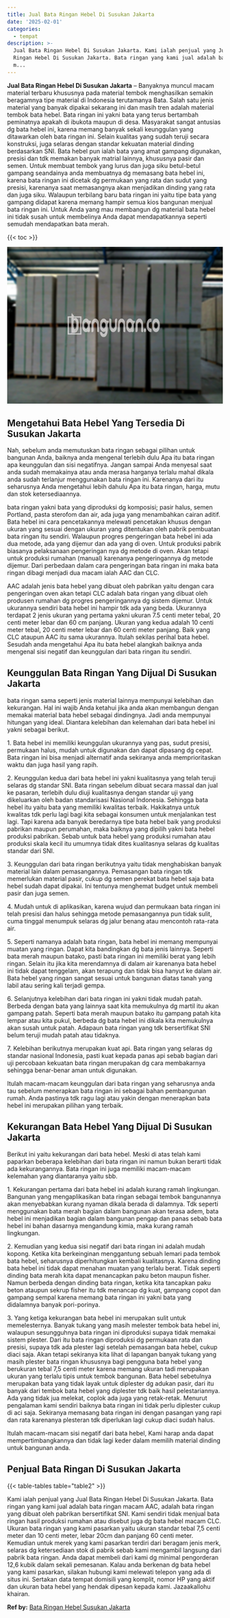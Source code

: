 ```yaml
---
title: Jual Bata Ringan Hebel Di Susukan Jakarta
date: '2025-02-01'
categories:
  - tempat
description: >-
  Jual Bata Ringan Hebel Di Susukan Jakarta. Kami ialah penjual yang Jual Bata
  Ringan Hebel Di Susukan Jakarta. Bata ringan yang kami jual adalah bata ringan
  m...
---
```


**Jual Bata Ringan Hebel Di Susukan Jakarta** – Banyaknya muncul macam material terbaru khususnya pada material tembok menghasilkan semakin beragamnya tipe material di Indonesia terutamanya Bata. Salah satu jenis material yang banyak dipakai sekarang ini dan masih tren adalah material tembok bata hebel. Bata ringan ini yakni bata yang terus bertambah peminatnya apakah di ibukota maupun di desa. Masyarakat sangat antusias dg bata hebel ini, karena memang banyak sekali keunggulan yang ditawarkan oleh bata ringan ini. Selain kualitas yang sudah teruji secara konstruksi, juga selaras dengan standar kekuatan material dinding berdasarkan SNI. Bata hebel pun ialah bata yang amat gampang digunakan, presisi dan tdk memakan banyak matrial lainnya, khususnya pasir dan semen. Untuk membuat tembok yang lurus dan juga siku betul-betul gampang seandainya anda membuatnya dg memasang bata hebel ini, karena bata ringan ini dicetak dg permukaan yang rata dan sudut yang presisi, karenanya saat memasangnya akan menjadikan dinding yang rata dan juga siku. Walaupun terbilang baru bata ringan ini yaitu tipe bata yang gampang didapat karena memang hampir semua kios bangunan menjual bata ringan ini. Untuk Anda yang mau membangun dg material bata hebel ini tidak susah untuk membelinya Anda dapat mendapatkannya seperti semudah mendapatkan bata merah.

{{< toc >}}

![Jual Bata Ringan Hebel Di Susukan Jakarta](/images/jual-hebel-murah-18.png)

## Mengetahui Bata Hebel Yang Tersedia Di Susukan Jakarta

Nah, sebelum anda memutuskan bata ringan sebagai pilihan untuk bangunan Anda, baiknya anda mengenal terlebih dulu Apa itu bata ringan apa keunggulan dan sisi negatifnya. Jangan sampai Anda menyesal saat anda sudah memakainya atau anda merasa harganya terlalu mahal dikala anda sudah terlanjur menggunakan bata ringan ini. Karenanya dari itu seharusnya Anda mengetahui lebih dahulu Apa itu bata ringan, harga, mutu dan stok ketersediaannya.

bata ringan yakni bata yang diproduksi dg komposisi; pasir halus, semen Portland, pasta sterofom dan air, ada juga yang menambahkan cairan aditif. Bata hebel ini cara pencetakannya melewati pencetakan khusus dengan ukuran yang sesuai dengan ukuran yang ditentukan oleh pabrik pembuatan bata ringan itu sendiri. Walaupun progres pengeringan bata hebel ini ada dua metode, ada yang dijemur dan ada yang di oven. Untuk produksi pabrik biasanya pelaksanaan pengeringan nya dg metode di oven. Akan tetapi untuk produksi rumahan (manual) karenanya pengeringannya dg metode dijemur. Dari perbedaan dalam cara pengeringan bata ringan ini maka bata ringan dibagi menjadi dua macam ialah AAC dan CLC.

AAC adalah jenis bata hebel yang dibuat oleh pabrikan yaitu dengan cara pengeringan oven akan tetapi CLC adalah bata ringan yang dibuat oleh produsen rumahan dg progres pengeringannya dg sistem dijemur. Untuk ukurannya sendiri bata hebel ini hampir tdk ada yang beda. Ukurannya terdapat 2 jenis ukuran yang pertama yakni ukuran 7.5 centi meter tebal, 20 centi meter lebar dan 60 cm panjang. Ukuran yang kedua adalah 10 centi meter tebal, 20 centi meter lebar dan 60 centi meter panjang. Baik yang CLC ataupun AAC itu sama ukurannya. Itulah sekilas perihal bata hebel. Sesudah anda mengetahui Apa itu bata hebel alangkah baiknya anda mengenal sisi negatif dan keunggulan dari bata ringan itu sendiri.

## Keunggulan Bata Ringan Yang Dijual Di Susukan Jakarta

bata ringan sama seperti jenis material lainnya mempunyai kelebihan dan kekurangan. Hal ini wajib Anda ketahui jika anda akan membangun dengan memakai material bata hebel sebagai dindingnya. Jadi anda mempunyai hitungan yang ideal. Diantara kelebihan dan kelemahan dari bata hebel ini yakni sebagai berikut.

1\. Bata hebel ini memiliki keunggulan ukurannya yang pas, sudut presisi, permukaan halus, mudah untuk digunakan dan dapat dipasang dg cepat. Bata ringan ini bisa menjadi alternatif anda sekiranya anda memprioritaskan waktu dan juga hasil yang rapih.

2\. Keunggulan kedua dari bata hebel ini yakni kualitasnya yang telah teruji selaras dg standar SNI. Bata ringan sebelum dibuat secara massal dan jual ke pasaran, terlebih dulu diuji kualitasnya dengan standar uji yang dikeluarkan oleh badan standarisasi Nasional Indonesia. Sehingga bata hebel itu yaitu bata yang memiliki kwalitas terbaik. Hakikatnya untuk kwalitas tdk perlu lagi bagi kita sebagai konsumen untuk menjalankan test lagi. Tapi karena ada banyak beredarnya tipe bata hebel baik yang produksi pabrikan maupun perumahan, maka baiknya yang dipilih yakni bata hebel produksi pabrikan. Sebab untuk bata hebel yang produksi rumahan atau produksi skala kecil itu umumnya tidak dites kualitasnya selaras dg kualitas standar dari SNI.

3\. Keunggulan dari bata ringan berikutnya yaitu tidak menghabiskan banyak material lain dalam pemasangannya. Pemasangan bata ringan tdk memerlukan material pasir, cukup dg semen perekat bata hebel saja bata hebel sudah dapat dipakai. Ini tentunya menghemat budget untuk membeli pasir dan juga semen.

4\. Mudah untuk di aplikasikan, karena wujud dan permukaan bata ringan ini telah presisi dan halus sehingga metode pemasangannya pun tidak sulit, cuma tinggal menumpuk selaras dg jalur benang atau mencontoh rata-rata air.

5\. Seperti namanya adalah bata ringan, bata hebel ini memang mempunyai muatan yang ringan. Dapat kita bandingkan dg bata jenis lainnya. Seperti bata merah maupun batako, pasti bata ringan ini memiliki berat yang lebih ringan. Selain itu jika kita merendamnya di dalam air karenanya bata hebel ini tidak dapat tenggelam, akan terapung dan tidak bisa hanyut ke dalam air. Bata hebel yang ringan sangat sesuai untuk bangunan diatas tanah yang labil atau sering kali terjadi gempa.

6\. Selanjutnya kelebihan dari bata ringan ini yakni tidak mudah patah. Berbeda dengan bata yang lainnya saat kita memukulnya dg martil itu akan gampang patah. Seperti bata merah maupun batako itu gampang patah kita lempar atau kita pukul, berbeda dg bata hebel ini dikala kita memukulnya akan susah untuk patah. Adapaun bata ringan yang tdk bersertifikat SNI belum teruji mudah patah atau tidaknya.

7\. Kelebihan berikutnya merupakan kuat api. Bata ringan yang selaras dg standar nasional Indonesia, pasti kuat kepada panas api sebab bagian dari uji percobaan kekuatan bata ringan merupakan dg cara membakarnya sehingga benar-benar aman untuk digunakan.

Itulah macam-macam keunggulan dari bata ringan yang seharusnya anda tau sebelum menerapkan bata ringan ini sebagai bahan pembangunan rumah. Anda pastinya tdk ragu lagi atau yakin dengan menerapkan bata hebel ini merupakan pilihan yang terbaik.

## Kekurangan Bata Hebel Yang Dijual Di Susukan Jakarta

Berikut ini yaitu kekurangan dari bata hebel. Meski di atas telah kami paparkan beberapa kelebihan dari bata ringan ini namun bukan berarti tidak ada kekurangannya. Bata ringan ini juga memiliki macam-macam kelemahan yang diantaranya yaitu sbb.

1\. Kekurangan pertama dari bata hebel ini adalah kurang ramah lingkungan. Bangunan yang mengaplikasikan bata ringan sebagai tembok bangunannya akan menyebabkan kurang nyaman dikala berada di dalamnya. Tdk seperti menggunakan bata merah bagian dalam bangunan akan terasa adem, bata hebel ini menjadikan bagian dalam bangunan pengap dan panas sebab bata hebel ini bahan dasarnya mengandung kimia, maka kurang ramah lingkungan.

2\. Kemudian yang kedua sisi negatif dari bata ringan ini adalah mudah kopong. Ketika kita berkeinginan menggantung sebuah lemari pada tembok bata hebel, seharusnya diperhitungkan kembali kualitasnya. Karena dinding bata hebel ini tidak dapat menahan muatan yang terlalu berat. Tidak seperti dinding bata merah kita dapat menancapkan paku beton maupun fisher. Namun berbeda dengan dinding bata ringan, ketika kita tancapkan paku beton ataupun sekrup fisher itu tdk menancap dg kuat, gampang copot dan gampang sempal karena memang bata ringan ini yakni bata yang didalamnya banyak pori-porinya.

3\. Yang ketiga kekurangan bata hebel ini merupakan sulit untuk memelesternya. Banyak tukang yang masih melester tembok bata hebel ini, walaupun sesungguhnya bata ringan ini diproduksi supaya tidak memakai sistem plester. Dari itu bata ringan diproduksi dg permukaan rata dan presisi, supaya tdk ada plester lagi setelah pemasangan bata hebel, cukup diaci saja. Akan tetapi sekiranya kita lihat di lapangan banyak tukang yang masih plester bata ringan khususnya bagi pengguna bata hebel yang berukuran tebal 7,5 centi meter karena memang ukuran tadi merupakan ukuran yang terlalu tipis untuk tembok bangunan. Bata hebel sebetulnya merupakan bata yang tidak layak untuk diplester dg adukan pasir, dari itu banyak dari tembok bata hebel yang diplester tdk baik hasil pelestariannya. Ada yang tidak jua melekat, coplok ada juga yang retak-retak. Menurut pengalaman kami sendiri baiknya bata ringan ini tidak perlu diplester cukup di aci saja. Sekiranya memasang bata ringan ini dengan pasangan yang rapi dan rata karenanya plesteran tdk diperlukan lagi cukup diaci sudah halus.

Itulah macam-macam sisi negatif dari bata hebel, Kami harap anda dapat mempertimbangkannya dan tidak lagi keder dalam memilih material dinding untuk bangunan anda.

## Penjual Bata Ringan Di Susukan Jakarta

{{< table-tables table="table2" >}}

Kami ialah penjual yang Jual Bata Ringan Hebel Di Susukan Jakarta. Bata ringan yang kami jual adalah bata ringan macam AAC, adalah bata ringan yang dibuat oleh pabrikan bersertifikat SNI. Kami sendiri tidak menjual bata ringan hasil produksi rumahan atau disebut juga dg bata hebel macam CLC. Ukuran bata ringan yang kami pasarkan yaitu ukuran standar tebal 7,5 centi meter dan 10 centi meter, lebar 20cm dan panjang 60 centi meter. Kemudian untuk merek yang kami pasarkan terdiri dari beragam jenis merk, selaras dg ketersediaan stok di pabrik sebab kami mengambil langsung dari pabrik bata ringan. Anda dapat membeli dari kami dg minimal pengorderan 12,6 kubik dalam sekali pemesanan. Kalau anda berkenan dg bata hebel yang kami pasarkan, silakan hubungi kami melewati telepon yang ada di situs ini. Sertakan data tempat domisili yang komplit, nomor HP yang aktif dan ukuran bata hebel yang hendak dipesan kepada kami. Jazaakallohu khairan.

**Ref by:** [Bata Ringan Hebel Susukan Jakarta](https://id.wikipedia.org/wiki/Bata)
